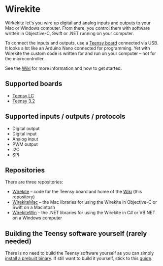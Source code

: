 # Wirekite

Wirkekite let's you wire up digital and analog inputs and outputs to your Mac or Windows computer. From there, you control them with software written in Objective-C, Swift or .NET running on your computer. 

To connect the inputs and outputs, use a [Teensy board](https://www.pjrc.com/teensy/) connected via USB. It looks a lot like an Arduino Nano connected for programming. Yet with Wirekite the custom code is written for and run on your computer – not for the microcontroller.

See the [Wiki](https://github.com/manuelbl/Wirekite/wiki) for more information and how to get started.


## Supported boards

- [Teensy LC](https://www.pjrc.com/store/teensylc.html)
- [Teensy 3.2](https://www.pjrc.com/store/teensy32.html)


## Supported inputs / outputs / protocols

- Digital output
- Digital input
- Analog input
- PWM output
- I2C
- SPI


## Repositories

There are three repositories:

 - [Wirekite](https://github.com/manuelbl/Wirekite) – code for the Teensy board and home of the [Wiki](https://github.com/manuelbl/Wirekite/wiki) (this repository)
 - [WirekiteMac](https://github.com/manuelbl/WirekiteMac) – the Mac libraries for using the Wirekite in Objective-C or Swift on a Macintosh
 - [WirekiteWin](https://github.com/manuelbl/WirekiteWin) – the .NET libraries for using the Wirekite in C# or VB.NET on a Windows computer


## Building the Teensy software yourself (rarely needed)

There is no need to build the Teensy software yourself as
you can simply [install a prebuilt binary](docs/prepare_teensy.md).
If still want to build it yourself, stick to this [guide](https://github.com/manuelbl/Wirekite/wiki/Build-Wirekite-Microcontroller-Code-Yourself).
